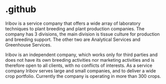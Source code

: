 # .github

Iribov is a service company that offers a wide array of laboratory techniques to plant breeding and plant production companies. The company has 3 divisions, the main division is tissue culture for production and breeding support. The other two are Analytical Services and Greenhouse Services.

Iribov is an independent company, which works only for third parties and does not have its own breeding activities nor marketing activities and is therefore open to all clients, with no conflicts of interests. As a service company Iribov serves large and small companies, and to deliver a wide crop portfolio. Currently the company is operating in more than 300 crops.
